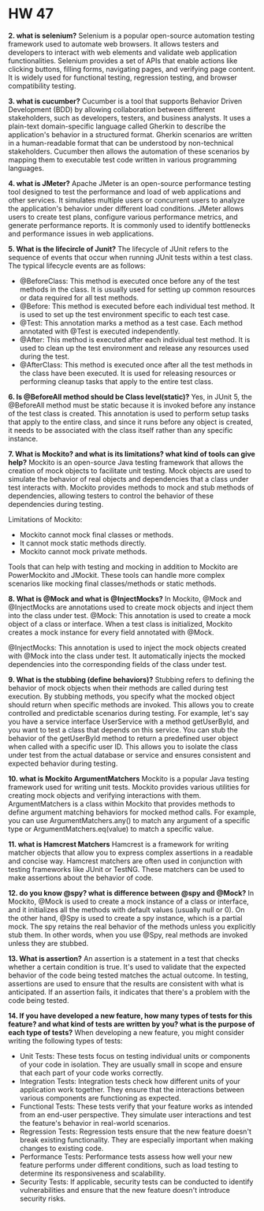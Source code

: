 # HW 47
**2.  what is selenium?**
Selenium is a popular open-source automation testing framework used to automate web browsers. It allows testers and developers to interact with web elements and validate web application functionalities. Selenium provides a set of APIs that enable actions like clicking buttons, filling forms, navigating pages, and verifying page content. It is widely used for functional testing, regression testing, and browser compatibility testing.

**3.  what is cucumber?**
Cucumber is a tool that supports Behavior Driven Development (BDD) by allowing collaboration between different stakeholders, such as developers, testers, and business analysts. It uses a plain-text domain-specific language called Gherkin to describe the application's behavior in a structured format. Gherkin scenarios are written in a human-readable format that can be understood by non-technical stakeholders. Cucumber then allows the automation of these scenarios by mapping them to executable test code written in various programming languages.

**4.  what is JMeter?**
Apache JMeter is an open-source performance testing tool designed to test the performance and load of web applications and other services. It simulates multiple users or concurrent users to analyze the application's behavior under different load conditions. JMeter allows users to create test plans, configure various performance metrics, and generate performance reports. It is commonly used to identify bottlenecks and performance issues in web applications.

**5.  What is the lifecircle of Junit?**
The lifecycle of JUnit refers to the sequence of events that occur when running JUnit tests within a test class. The typical lifecycle events are as follows:
- @BeforeClass: This method is executed once before any of the test methods in the class. It is usually used for setting up common resources or data required for all test methods.
- @Before: This method is executed before each individual test method. It is used to set up the test environment specific to each test case.
- @Test: This annotation marks a method as a test case. Each method annotated with @Test is executed independently.
- @After: This method is executed after each individual test method. It is used to clean up the test environment and release any resources used during the test.
- @AfterClass: This method is executed once after all the test methods in the class have been executed. It is used for releasing resources or performing cleanup tasks that apply to the entire test class.

**6.  Is @BeforeAll method should be Class level(static)?**
Yes, in JUnit 5, the @BeforeAll method must be static because it is invoked before any instance of the test class is created. This annotation is used to perform setup tasks that apply to the entire class, and since it runs before any object is created, it needs to be associated with the class itself rather than any specific instance.

**7. What is Mockito? and what is its limitations?  what kind of tools can give help?**
Mockito is an open-source Java testing framework that allows the creation of mock objects to facilitate unit testing. Mock objects are used to simulate the behavior of real objects and dependencies that a class under test interacts with. Mockito provides methods to mock and stub methods of dependencies, allowing testers to control the behavior of these dependencies during testing.

Limitations of Mockito:
- Mockito cannot mock final classes or methods.
- It cannot mock static methods directly.
- Mockito cannot mock private methods.

Tools that can help with testing and mocking in addition to Mockito are PowerMockito and JMockit. These tools can handle more complex scenarios like mocking final classes/methods or static methods.

**8.  What is @Mock and what is @InjectMocks?**
In Mockito, @Mock and @InjectMocks are annotations used to create mock objects and inject them into the class under test.
@Mock: This annotation is used to create a mock object of a class or interface. When a test class is initialized, Mockito creates a mock instance for every field annotated with @Mock.

@InjectMocks: This annotation is used to inject the mock objects created with @Mock into the class under test. It automatically injects the mocked dependencies into the corresponding fields of the class under test.

**9.  What is the stubbing (define behaviors)?**
Stubbing refers to defining the behavior of mock objects when their methods are called during test execution. By stubbing methods, you specify what the mocked object should return when specific methods are invoked. This allows you to create controlled and predictable scenarios during testing.
For example, let's say you have a service interface UserService with a method getUserById, and you want to test a class that depends on this service. You can stub the behavior of the getUserById method to return a predefined user object when called with a specific user ID. This allows you to isolate the class under test from the actual database or service and ensures consistent and expected behavior during testing.

**10. what is Mockito ArgumentMatchers**
Mockito is a popular Java testing framework used for writing unit tests. Mockito provides various utilities for creating mock objects and verifying interactions with them. ArgumentMatchers is a class within Mockito that provides methods to define argument matching behaviors for mocked method calls. For example, you can use ArgumentMatchers.any() to match any argument of a specific type or ArgumentMatchers.eq(value) to match a specific value.

**11. what is Hamcrest Matchers**
Hamcrest is a framework for writing matcher objects that allow you to express complex assertions in a readable and concise way. Hamcrest matchers are often used in conjunction with testing frameworks like JUnit or TestNG. These matchers can be used to make assertions about the behavior of code.

**12. do you know @spy? what is difference between @spy and @Mock?**
In Mockito, @Mock is used to create a mock instance of a class or interface, and it initializes all the methods with default values (usually null or 0). On the other hand, @Spy is used to create a spy instance, which is a partial mock. The spy retains the real behavior of the methods unless you explicitly stub them. In other words, when you use @Spy, real methods are invoked unless they are stubbed.

**13. What is assertion?**
An assertion is a statement in a test that checks whether a certain condition is true. It's used to validate that the expected behavior of the code being tested matches the actual outcome. In testing, assertions are used to ensure that the results are consistent with what is anticipated. If an assertion fails, it indicates that there's a problem with the code being tested.

**14. If you have developed a new feature, how many types of tests for this feature? and what kind of tests are written by you? what is the purpose of each type of tests?**
When developing a new feature, you might consider writing the following types of tests:
- Unit Tests: These tests focus on testing individual units or components of your code in isolation. They are usually small in scope and ensure that each part of your code works correctly.
- Integration Tests: Integration tests check how different units of your application work together. They ensure that the interactions between various components are functioning as expected.
- Functional Tests: These tests verify that your feature works as intended from an end-user perspective. They simulate user interactions and test the feature's behavior in real-world scenarios.
- Regression Tests: Regression tests ensure that the new feature doesn't break existing functionality. They are especially important when making changes to existing code.
- Performance Tests: Performance tests assess how well your new feature performs under different conditions, such as load testing to determine its responsiveness and scalability.
- Security Tests: If applicable, security tests can be conducted to identify vulnerabilities and ensure that the new feature doesn't introduce security risks.
